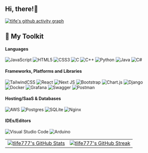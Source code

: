 ## Hi, there!👋

[![tlife's github activity graph](https://github-readme-activity-graph.vercel.app/graph?username=tlife777&bg_color=000000&color=991b1b&line=991b1b&point=991b1b&area=true&hide_border=true)](https://github.com/tlife777/github-readme-activity-graph)

## 🧰 My Toolkit

#### Languages
![JavaScript](https://img.shields.io/badge/javascript-991b1b.svg?style=for-the-badge&logo=javascript&logoColor=white)
![HTML5](https://img.shields.io/badge/html5-991b1b.svg?style=for-the-badge&logo=html5&logoColor=white)
![CSS3](https://img.shields.io/badge/css3-991b1b.svg?style=for-the-badge&logo=css3&logoColor=white)
![C](https://img.shields.io/badge/c-991b1b.svg?style=for-the-badge&logo=c&logoColor=white)
![C++](https://img.shields.io/badge/c++-991b1b.svg?style=for-the-badge&logo=c%2B%2B&logoColor=white)
![Python](https://img.shields.io/badge/python-991b1b?style=for-the-badge&logo=python&logoColor=white)
![Java](https://img.shields.io/badge/java-991b1b.svg?style=for-the-badge&logo=openjdk&logoColor=white)
![C#](https://img.shields.io/badge/c%23-991b1b.svg?style=for-the-badge&logo=csharp&logoColor=white)

#### Frameworks, Platforms and Libraries
![TailwindCSS](https://img.shields.io/badge/tailwindcss-991b1b.svg?style=for-the-badge&logo=tailwind-css&logoColor=white)
![React](https://img.shields.io/badge/react-991b1b.svg?style=for-the-badge&logo=react&logoColor=white)
![Next JS](https://img.shields.io/badge/Next-991b1b?style=for-the-badge&logo=next.js&logoColor=white)
![Bootstrap](https://img.shields.io/badge/bootstrap-991b1b.svg?style=for-the-badge&logo=bootstrap&logoColor=white)
![Chart.js](https://img.shields.io/badge/chart.js-991b1b.svg?style=for-the-badge&logo=chart.js&logoColor=white)
![Django](https://img.shields.io/badge/django-991b1b.svg?style=for-the-badge&logo=django&logoColor=white)
![Docker](https://img.shields.io/badge/docker-991b1b.svg?style=for-the-badge&logo=docker&logoColor=white)
![Grafana](https://img.shields.io/badge/grafana-991b1b.svg?style=for-the-badge&logo=grafana&logoColor=white)
![Swagger](https://img.shields.io/badge/-Swagger-991b1b?style=for-the-badge&logo=swagger&logoColor=white)
![Postman](https://img.shields.io/badge/Postman-991b1b?style=for-the-badge&logo=postman&logoColor=white)

#### Hosting/SaaS & Databases
![AWS](https://img.shields.io/badge/AWS-991b1b.svg?style=for-the-badge&logo=amazon-aws&logoColor=white)
![Postgres](https://img.shields.io/badge/postgres-991b1b.svg?style=for-the-badge&logo=postgresql&logoColor=white)
![SQLite](https://img.shields.io/badge/sqlite-991b1b.svg?style=for-the-badge&logo=sqlite&logoColor=white)
![Nginx](https://img.shields.io/badge/nginx-991b1b.svg?style=for-the-badge&logo=nginx&logoColor=white)

#### IDEs/Editors
![Visual Studio Code](https://img.shields.io/badge/Visual%20Studio%20Code-991b1b.svg?style=for-the-badge&logo=visual-studio-code&logoColor=white)
![Arduino](https://img.shields.io/badge/-Arduino-991b1b?style=for-the-badge&logo=Arduino&logoColor=white)

<p align="center">
  <table>
    <tr>
      <td>
        <a href="https://github.com/tlife777">
          <img src="https://github-readme-stats.vercel.app/api?username=tlife777&show_icons=true&theme=gotham" alt="tlife777's GitHub Stats" />
        </a>
      </td>
      <td>
        <a href="https://github.com/tlife777">
          <img src="https://github-readme-streak-stats.herokuapp.com/?user=tlife777&theme=gotham" alt="tlife777's GitHub Streak" />
        </a>
      </td>
    </tr>
  </table>
</p>

